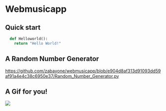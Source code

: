 # Webmusicapp

## Quick start 

``` python
  def Helloworld():
    return "Hello World!"
```
## A Random Number Generator 
https://github.com/zabayone/webmusicapp/blob/e904d8af313d91093dd59af91a4e4c38c6950e37/Random_Number_Generator.py

## A Gif for you!
![](http://media.giphy.com/media/Zq4kVUmMak6GoyGDrC/giphy.gif)
